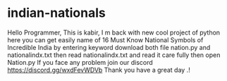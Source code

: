 # indian-nationals

Hello Programmer,
This is kabir,
I m back with new cool project of python here you can
get easily name of 16 Must Know National Symbols of Incredible India by entering keyword download both file nation.py and nationalindx.txt then read nationalindx.txt and read it care fully then open Nation.py
If you face any problem join our discord https://discord.gg/wxdFevWDVb
Thank you have a great day .!
